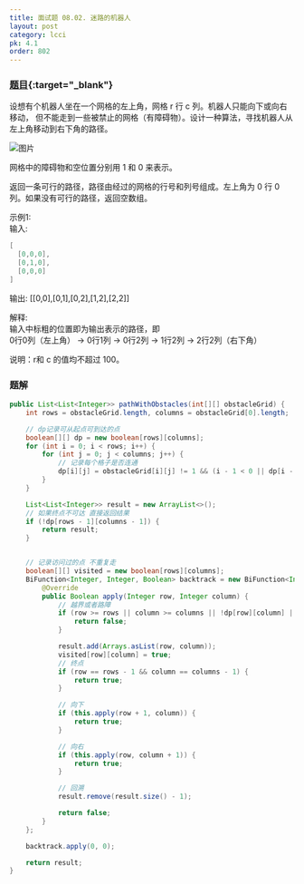```yaml
---
title: 面试题 08.02. 迷路的机器人
layout: post
category: lcci
pk: 4.1
order: 802
---
```


### [题目](https://leetcode-cn.com/robot-in-a-grid-lcci/){:target="_blank"}

设想有个机器人坐在一个网格的左上角，网格 r 行 c 列。机器人只能向下或向右移动，
但不能走到一些被禁止的网格（有障碍物）。设计一种算法，寻找机器人从左上角移动到右下角的路径。

![图片](https://cdn.jsdelivr.net/gh/PasseRR/JavaLeetCode/docs/images/4/0802/robot_maze.png)

网格中的障碍物和空位置分别用 1 和 0 来表示。

返回一条可行的路径，路径由经过的网格的行号和列号组成。左上角为 0 行 0 列。如果没有可行的路径，返回空数组。

示例1:  
输入:  

```java
[
  [0,0,0],
  [0,1,0],
  [0,0,0]
]
```

输出: [[0,0],[0,1],[0,2],[1,2],[2,2]]  

解释:  
输入中标粗的位置即为输出表示的路径，即  
0行0列（左上角） -> 0行1列 -> 0行2列 -> 1行2列 -> 2行2列（右下角）

说明：r和 c 的值均不超过 100。

### 题解

```java
public List<List<Integer>> pathWithObstacles(int[][] obstacleGrid) {
    int rows = obstacleGrid.length, columns = obstacleGrid[0].length;

    // dp记录可从起点可到达的点
    boolean[][] dp = new boolean[rows][columns];
    for (int i = 0; i < rows; i++) {
        for (int j = 0; j < columns; j++) {
            // 记录每个格子是否连通
            dp[i][j] = obstacleGrid[i][j] != 1 && (i - 1 < 0 || dp[i - 1][j] || j - 1 < 0 || dp[i][j - 1]);
        }
    }

    List<List<Integer>> result = new ArrayList<>();
    // 如果终点不可达 直接返回结果
    if (!dp[rows - 1][columns - 1]) {
        return result;
    }


    // 记录访问过的点 不重复走
    boolean[][] visited = new boolean[rows][columns];
    BiFunction<Integer, Integer, Boolean> backtrack = new BiFunction<Integer, Integer, Boolean>() {
        @Override
        public Boolean apply(Integer row, Integer column) {
            // 越界或者路障
            if (row >= rows || column >= columns || !dp[row][column] || visited[row][column]) {
                return false;
            }

            result.add(Arrays.asList(row, column));
            visited[row][column] = true;
            // 终点
            if (row == rows - 1 && column == columns - 1) {
                return true;
            }

            // 向下
            if (this.apply(row + 1, column)) {
                return true;
            }

            // 向右
            if (this.apply(row, column + 1)) {
                return true;
            }

            // 回溯
            result.remove(result.size() - 1);

            return false;
        }
    };

    backtrack.apply(0, 0);

    return result;
}
```